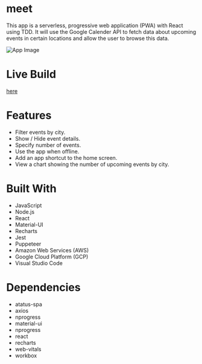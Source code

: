 # meet
This app is a serverless, progressive web application (PWA) with React using TDD. 
It will use the Google Calender API to fetch data about upcoming events in certain locations and allow the user to browse this data.

![App Image](https://cdn.discordapp.com/attachments/681624843988369445/863017119716343828/unknown.png)

# Live Build
 [here](https://minatore0712.github.io/meet/)

# Features

- Filter events by city.
- Show / Hide event details.
- Specify number of events.
- Use the app when offline.
- Add an app shortcut to the home screen.
- View a chart showing the number of upcoming events by city.

# Built With

- JavaScript
- Node.js
- React
- Material-UI
- Recharts
- Jest
- Puppeteer
- Amazon Web Services (AWS)
- Google Cloud Platform (GCP)
- Visual Studio Code

# Dependencies

- atatus-spa
- axios
- nprogress
- material-ui
- nprogress
- react
- recharts
- web-vitals
- workbox
